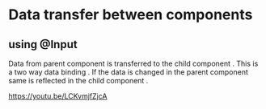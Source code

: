 
Data transfer between components
========================

using @Input
-----------------------------------
Data from parent component is transferred to the child component .
This is a two way data binding . If the data is changed in the parent component same is reflected in the child component .

https://youtu.be/LCKvmjfZjcA
